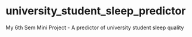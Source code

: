 # university_student_sleep_predictor
My 6th Sem Mini Project - A predictor of university student sleep quality
